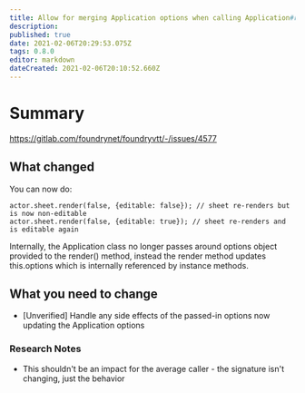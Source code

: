```yaml
---
title: Allow for merging Application options when calling Application#render(force, options) to conveniently assign or toggle application options when the interface is re-rendered.
description: 
published: true
date: 2021-02-06T20:29:53.075Z
tags: 0.8.0
editor: markdown
dateCreated: 2021-02-06T20:10:52.660Z
---
```


# Summary
https://gitlab.com/foundrynet/foundryvtt/-/issues/4577

## What changed

You can now do:
```
actor.sheet.render(false, {editable: false}); // sheet re-renders but is now non-editable
actor.sheet.render(false, {editable: true}); // sheet re-renders and is editable again
```

Internally, the Application class no longer passes around options object provided to the render() method, instead the render method updates this.options which is internally referenced by instance methods.

## What you need to change

* [Unverified] Handle any side effects of the passed-in options now updating the Application options

### Research Notes

* This shouldn't be an impact for the average caller - the signature isn't changing, just the behavior